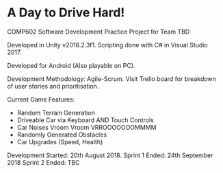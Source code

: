 # A Day to Drive Hard!
COMP602 Software Development Practice Project for Team TBD

Developed in Unity v2018.2.3f1. Scripting done with C# in Visual Studio 2017.

Developed for Android (Also playable on PC).

Development Methodology: Agile-Scrum. Visit Trello board for breakdown of user stories and prioritisation.

Current Game Features:
- Random Terrain Generation
- Driveable Car via Keyboard AND Touch Controls
- Car Noises Vroom Vroom VRROOOOOOOMMMM
- Randomly Generated Obstacles
- Car Upgrades (Speed, Health)

Development Started: 20th August 2018.
Sprint 1 Ended: 24th September 2018
Sprint 2 Ended: TBC


